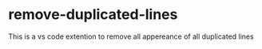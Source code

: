 # remove-duplicated-lines

This is a vs code extention to remove all appereance of all duplicated lines
